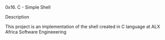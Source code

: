0x16. C - Simple Shell

Description

This project is an implementation of the shell created in C language at ALX Africa Software Engineeering
